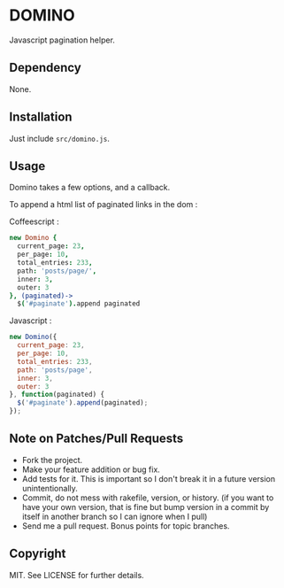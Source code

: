 DOMINO
======

Javascript pagination helper.


Dependency
----------

None.


Installation
------------

Just include `src/domino.js`.


Usage
-----

Domino takes a few options, and a callback.

To append a html list of paginated links in the dom :

Coffeescript :

``` coffeescript
new Domino {
  current_page: 23,
  per_page: 10,
  total_entries: 233,
  path: 'posts/page/',
  inner: 3,
  outer: 3
}, (paginated)->
  $('#paginate').append paginated
```

Javascript :

``` javascript
new Domino({
  current_page: 23,
  per_page: 10,
  total_entries: 233,
  path: 'posts/page',
  inner: 3,
  outer: 3
}, function(paginated) {
  $('#paginate').append(paginated);
});
```

Note on Patches/Pull Requests
-----------------------------

* Fork the project.
* Make your feature addition or bug fix.
* Add tests for it. This is important so I don't break it in a future version unintentionally.
* Commit, do not mess with rakefile, version, or history. (if you want to have your own version, that is fine but bump version in a commit by itself in another branch so I can ignore when I pull)
* Send me a pull request. Bonus points for topic branches.


Copyright
---------

MIT. See LICENSE for further details.

